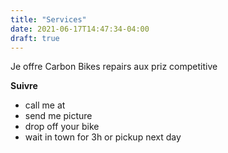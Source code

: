 ```yaml
---
title: "Services"
date: 2021-06-17T14:47:34-04:00
draft: true
---
```


Je offre Carbon Bikes repairs aux priz competitive

__Suivre__

* call me at
* send me picture
* drop off your bike
* wait in town for 3h or pickup next day
